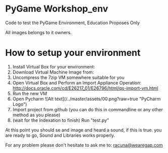 # PyGame Workshop_env

Code to test the PyGame Environment, Education Proposes Only

All images belongs to it owners.

# How to setup your environment

<ol>
<li> Install Virtual Box for your environment: </li>
<li> Download Virtual Machine Image from: </li>
<li> Uncompress the 7zip VM somewhere suitable for you</li>
<li> Open Virtual Box and Perform an Import Appliance Operation: <a href='http://docs.oracle.com/cd/E26217_01/E26796/html/qs-import-vm.html'>http://docs.oracle.com/cd/E26217_01/E26796/html/qs-import-vm.html<a></li>
<li> Run the new VM </li>
<li> Open Pycharm 
![Alt text](/../master/assets/00.png?raw=true "PyCharm Logo")    
</li>

<li> Import project from github (you can do this in commandline or any other method as you please)</li>
<li> (wait for the indexation to finish) Run "test.py"</li>
</ol>

At this point you should se and image and heard a sound, if this is true. you are ready to go, Sound and Libraries works properly.

For any problem please don't hesitate to ask me to: racuna@wearegap.com